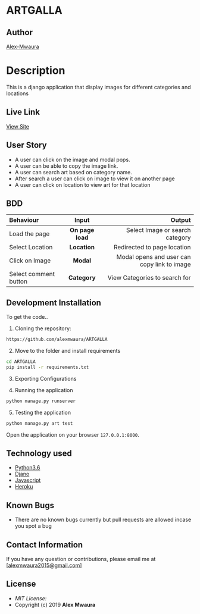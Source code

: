 # ARTGALLA
## Author

[Alex-Mwaura](https://github.com/alexmwaura)

# Description
This is a django application that display images for different categories and locations

## Live Link
[View Site](https://artist21.herokuapp.com/)




## User Story

* A user can click on the image and modal pops.
* A user can be able to copy the image link.
* A user can search art based on category name.
* After search a user can click on image to view it on another page
* A user can click on location to view art for that location


## BDD
| Behaviour | Input | Output |
| :---------------- | :---------------: | ------------------: |
| Load the page | **On page load** |  Select Image or search category|
| Select Location | **Location** | Redirected to page location|
| Click on Image | **Modal** | Modal opens and user can copy link to image|
| Select comment button | **Category** | View Categories to search for|






## Development Installation
To get the code..

1. Cloning the repository:
  ```bash
  https://github.com/alexmwaura/ARTGALLA
  ```
2. Move to the folder and install requirements
  ```bash
  cd ARTGALLA
  pip install -r requirements.txt
  ```
3. Exporting Configurations

4. Running the application
  ```bash
  python manage.py runserver
  ```
5. Testing the application
  ```bash
  python manage.py art test
  ```
Open the application on your browser `127.0.0.1:8000`.


## Technology used

* [Python3.6](https://www.python.org/)
* [Djano](http://flask.pocoo.org/)
* [Javascript](http:javascript.com)
* [Heroku](https://heroku.com)


## Known Bugs
* There are no known bugs currently but pull requests are allowed incase you spot a bug

## Contact Information 

If you have any question or contributions, please email me at [alexmwaura2015@gmail.com]

## License
* *MIT License:*
* Copyright (c) 2019 **Alex Mwaura**
